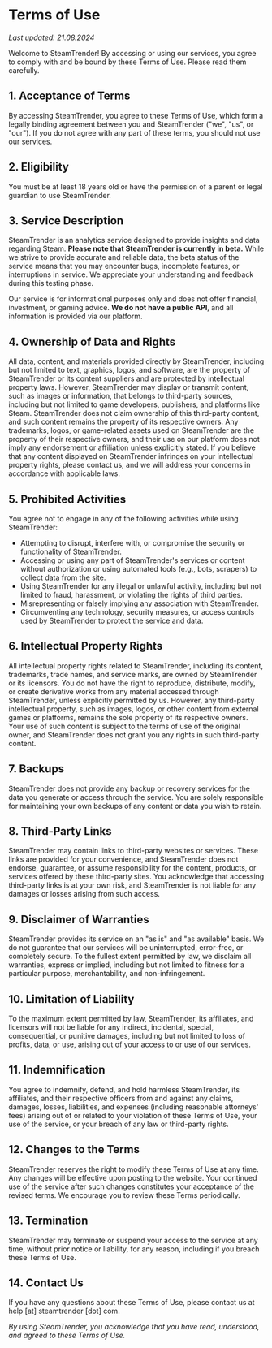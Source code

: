 # Terms of Use

_Last updated: 21.08.2024_

Welcome to SteamTrender! By accessing or using our services, you agree to comply with and be bound by these Terms of Use. Please read them carefully.

## 1. Acceptance of Terms

By accessing SteamTrender, you agree to these Terms of Use, which form a legally binding agreement between you and SteamTrender ("we", "us", or "our"). If you do not agree with any part of these terms, you should not use our services.

## 2. Eligibility

You must be at least 18 years old or have the permission of a parent or legal guardian to use SteamTrender.

## 3. Service Description

SteamTrender is an analytics service designed to provide insights and data regarding Steam. **Please note that SteamTrender is currently in beta.** While we strive to provide accurate and reliable data, the beta status of the service means that you may encounter bugs, incomplete features, or interruptions in service. We appreciate your understanding and feedback during this testing phase.

Our service is for informational purposes only and does not offer financial, investment, or gaming advice. **We do not have a public API**, and all information is provided via our platform.

## 4. Ownership of Data and Rights

All data, content, and materials provided directly by SteamTrender, including but not limited to text, graphics, logos, and software, are the property of SteamTrender or its content suppliers and are protected by intellectual property laws.
However, SteamTrender may display or transmit content, such as images or information, that belongs to third-party sources, including but not limited to game developers, publishers, and platforms like Steam. SteamTrender does not claim ownership of this third-party content, and such content remains the property of its respective owners. Any trademarks, logos, or game-related assets used on SteamTrender are the property of their respective owners, and their use on our platform does not imply any endorsement or affiliation unless explicitly stated.
If you believe that any content displayed on SteamTrender infringes on your intellectual property rights, please contact us, and we will address your concerns in accordance with applicable laws.

## 5. Prohibited Activities

You agree not to engage in any of the following activities while using SteamTrender:

-   Attempting to disrupt, interfere with, or compromise the security or functionality of SteamTrender.
-   Accessing or using any part of SteamTrender's services or content without authorization or using automated tools (e.g., bots, scrapers) to collect data from the site.
-   Using SteamTrender for any illegal or unlawful activity, including but not limited to fraud, harassment, or violating the rights of third parties.
-   Misrepresenting or falsely implying any association with SteamTrender.
-   Circumventing any technology, security measures, or access controls used by SteamTrender to protect the service and data.

## 6. Intellectual Property Rights

All intellectual property rights related to SteamTrender, including its content, trademarks, trade names, and service marks, are owned by SteamTrender or its licensors. You do not have the right to reproduce, distribute, modify, or create derivative works from any material accessed through SteamTrender, unless explicitly permitted by us.
However, any third-party intellectual property, such as images, logos, or other content from external games or platforms, remains the sole property of its respective owners. Your use of such content is subject to the terms of use of the original owner, and SteamTrender does not grant you any rights in such third-party content.

## 7. Backups

SteamTrender does not provide any backup or recovery services for the data you generate or access through the service. You are solely responsible for maintaining your own backups of any content or data you wish to retain.

## 8. Third-Party Links

SteamTrender may contain links to third-party websites or services. These links are provided for your convenience, and SteamTrender does not endorse, guarantee, or assume responsibility for the content, products, or services offered by these third-party sites. You acknowledge that accessing third-party links is at your own risk, and SteamTrender is not liable for any damages or losses arising from such access.

## 9. Disclaimer of Warranties

SteamTrender provides its service on an "as is" and "as available" basis. We do not guarantee that our services will be uninterrupted, error-free, or completely secure. To the fullest extent permitted by law, we disclaim all warranties, express or implied, including but not limited to fitness for a particular purpose, merchantability, and non-infringement.

## 10. Limitation of Liability

To the maximum extent permitted by law, SteamTrender, its affiliates, and licensors will not be liable for any indirect, incidental, special, consequential, or punitive damages, including but not limited to loss of profits, data, or use, arising out of your access to or use of our services.

## 11. Indemnification

You agree to indemnify, defend, and hold harmless SteamTrender, its affiliates, and their respective officers from and against any claims, damages, losses, liabilities, and expenses (including reasonable attorneys' fees) arising out of or related to your violation of these Terms of Use, your use of the service, or your breach of any law or third-party rights.

## 12. Changes to the Terms

SteamTrender reserves the right to modify these Terms of Use at any time. Any changes will be effective upon posting to the website. Your continued use of the service after such changes constitutes your acceptance of the revised terms. We encourage you to review these Terms periodically.

## 13. Termination

SteamTrender may terminate or suspend your access to the service at any time, without prior notice or liability, for any reason, including if you breach these Terms of Use.

## 14. Contact Us

If you have any questions about these Terms of Use, please contact us at help [at] steamtrender [dot] com.

_By using SteamTrender, you acknowledge that you have read, understood, and agreed to these Terms of Use._
